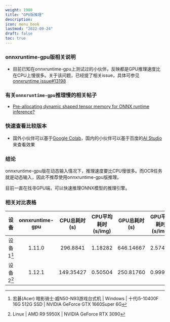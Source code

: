 ```yaml
---
weight: 1900
title: "GPU版推理"
description:
icon: menu_book
lastmod: "2022-09-24"
draft: false
toc: true
---
```


### onnxruntime-gpu版相关说明
- 目前已知在onnxruntime-gpu上测试过的小伙伴，反映都是GPU推理速度比在CPU上慢很多。关于该问题，已经提了相关issue，具体可参见[onnxruntime issue#13198](https://github.com/microsoft/onnxruntime/issues/13198)

### 有关`onnxruntime-gpu`推理慢的相关帖子
- [Pre-allocating dynamic shaped tensor memory for ONNX runtime inference?](https://stackoverflow.com/questions/75553839/pre-allocating-dynamic-shaped-tensor-memory-for-onnx-runtime-inference)

### 快速查看比较版本
- 国外小伙伴可以基于[Google Colab](https://colab.research.google.com/gist/SWHL/673c39bf07f4cc4ddcb0e196c3e378e6/testortinfer.ipynb)，国内的小伙伴可以基于百度的[AI Studio](https://aistudio.baidu.com/aistudio/projectdetail/4634684?contributionType=1&sUid=57084&shared=1&ts=1664700017761)来查看效果

### 结论
onnxruntime-gpu版在动态输入情况下，推理速度要比CPU慢很多。而OCR任务就是动态输入，因此不推荐使用onnxruntime-gpu版推理。

目前一直在找寻GPU端，可以快速推理ONNX模型的推理引擎。

### 相关对比表格
|设备|onnxruntime-gpu|CPU总耗时(s)|CPU平均耗时(s/img)|GPU总耗时(s)|GPU平均耗时(s/img)||
|:---:|:---:|:---:|:---:|:---:|:---:|:---:|
|设备1[^1]|1.11.0|296.8841|1.18282|646.14667|2.57429|
|设备2[^2]|1.12.1|149.35427|0.50504|250.81760|0.99927|

[^1]: 宏碁(Acer) 暗影骑士·威N50-N93游戏台式机 | Windows | 十代i5-10400F 16G 512G SSD | NVIDIA GeForce GTX 1660Super 6G

[^2]: Linux | AMD R9 5950X | NVIDIA GeForce RTX 3090

<script src="https://giscus.app/client.js"
        data-repo="RapidAI/RapidOCRDocs"
        data-repo-id="R_kgDOKS1JHQ"
        data-category="Q&A"
        data-category-id="DIC_kwDOKS1JHc4Ce5E0"
        data-mapping="title"
        data-strict="0"
        data-reactions-enabled="1"
        data-emit-metadata="0"
        data-input-position="top"
        data-theme="preferred_color_scheme"
        data-lang="zh-CN"
        data-loading="lazy"
        crossorigin="anonymous"
        async>
</script>